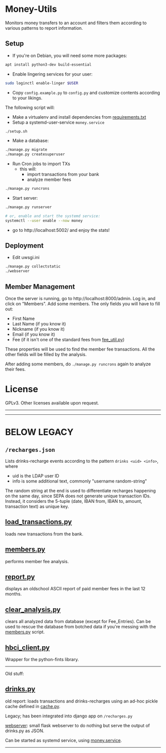 # Money-Utils

Monitors money transfers to an account and filters them according to various patterns to report information.

## Setup
- If you're on Debian, you will need some more packages:
```bash
apt install python3-dev build-essential
```

- Enable lingering services for your user:
```bash
sudo loginctl enable-linger $USER
```

- Copy `config.example.py` to `config.py` and customize contents according to your likings.

The following script will:

- Make a virtualenv and install dependencies from [requirements.txt](requirements.txt)
- Setup a systemd-user-service `money.service`

```bash
./setup.sh
```

- Make a database:
```bash
./manage.py migrate
./manage.py createsuperuser
```

- Run Cron jobs to import TXs
  - this will:
    - import transactions from your bank
    - analyze member fees
```bash
./manage.py runcrons
```

- Start server:
```bash
./manage.py runserver

# or, enable and start the systemd service:
systemctl --user enable --now money
```

- go to http://localhost:5002/ and enjoy the stats!

## Deployment

- Edit  uwsgi.ini

```bash
./manage.py collectstatic
./webserver
```

## Member Management
Once the server is running, go to http://localhost:8000/admin.
Log in, and click on "Members".
Add some members. The only fields you will have to fill out:

- First Name
- Last Name (if you know it)
- Nickname (if you know it)
- Email (if you know it)
- Fee (if it isn't one of the standard fees from [fee_util.py](schema/fee_util.py))

These properties will be used to find the member fee transactions.
All the other fields will be filled by the analysis.

After adding some members, do `./manage.py runcrons` again to analyze their fees.

# License
GPLv3. Other licenses available upon request.

---
---

# BELOW LEGACY

## `/recharges.json`
Lists drinks-recharge events according to the pattern `drinks <uid> <info>`, where
- uid is the LDAP user ID
- info is some additional text, commonly "username random-string"

The random string at the end is used to differentiate recharges happening on the same day, since SEPA does not generate unique transaction IDs.
Instead, it considers the 5-tuple (date, IBAN from, IBAN to, amount, transaction text) as unique key.

## [load_transactions.py](load_transactions.py)

loads new transactions from the bank.

## [members.py](members.py)

performs member fee analysis.

## [report.py](report.py)

displays an oldschool ASCII report of paid member fees in the last 12 months.

## [clear_analysis.py](clear_analysis.py)

clears all analyzed data from database (except for Fee_Entries).
Can be used to rescue the database from botched data if you're messing with the [members.py](members.py) script.

## [hbci_client.py](hbci_client.py)

Wrapper for the python-fints library.


---
Old stuff:

## [drinks.py](drinks.py)

old report: loads transactions and drinks-recharges using an ad-hoc pickle cache defined in [cache.py](cache.py).

Legacy; has been integrated into django app on `/recharges.py`

[webserver](webserver): small flask webserver to do nothing but serve the output of drinks.py as JSON.

Can be started as systemd service, using [money.service](money.service).

---
